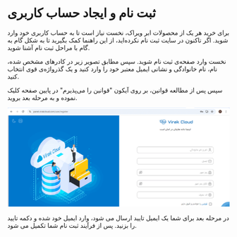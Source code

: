# ثبت نام و ایجاد حساب کاربری

برای خرید هر یک از محصولات ابر ویراک، نخست نیاز است تا به حساب کاربری خود وارد شوید. اگر تاکنون در سایت ثبت نام نکرده‌اید، از این راهنما کمک بگیرید تا به ‌شکل گام به گام با مراحل ثبت نام آشنا شوید.

نخست وارد صفحه‌ی ثبت ‌نام شوید. سپس مطابق تصویر زیر در کادرهای مشخص شده، نام، نام خانوادگی و نشانی ایمیل معتبر خود را وارد کنید و یک گذرواژه‌ی قوی انتخاب کنید.

سپس پس از مطالعه قوانین، بر روی آیکون "قوانین را می‌پذیرم" در پایین صفحه کلیک نموده و به مرحله بعد بروید.

![An image](./register.png)

در مرحله بعد برای شما یک ایمیل تایید ارسال می شود، وارد ایمیل خود شده و دکمه تایید را بزنید.  پس از فرآیند ثبت نام شما تکمیل می شود.
